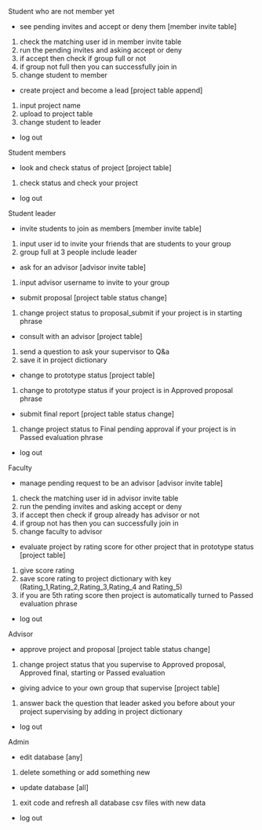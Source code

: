 Student who are not member yet

- see pending invites and accept or deny them [member invite table]

1. check the matching user id in member invite table
2. run the pending invites and asking accept or deny
3. if accept then check if group full or not
4. if group not full then you can successfully join in
5. change student to member

- create project and become a lead [project table append]

1. input project name
2. upload to project table
3. change student to leader

- log out

Student members

- look and check status of project [project table]

1. check status and check your project

- log out

Student leader

- invite students to join as members [member invite table]

1. input user id to invite your friends that are students to your group
2. group full at 3 people include leader

- ask for an advisor [advisor invite table]

1. input advisor username to invite to your group

- submit proposal [project table status change]

1. change project status to proposal_submit if your project is in starting phrase

- consult with an advisor [project table]

1. send a question to ask your supervisor to Q&a
2. save it in project dictionary

- change to prototype status [project table]

1. change to prototype status if your project is in Approved proposal phrase

- submit final report [project table status change]

1. change project status to Final pending approval if your project is in Passed evaluation phrase

- log out

Faculty

- manage pending request to be an advisor [advisor invite table]

1. check the matching user id in advisor invite table
2. run the pending invites and asking accept or deny
3. if accept then check if group already has advisor or not
4. if group not has then you can successfully join in
5. change faculty to advisor

- evaluate project by rating score for other project that in prototype status [project table]

1. give score rating
2. save score rating to project dictionary with key (Rating_1,Rating_2,Rating_3,Rating_4 and Rating_5)
3. if you are 5th rating score then project is automatically turned to Passed evaluation phrase

- log out

Advisor

- approve project and proposal [project table status change]

1. change project status that you supervise to Approved proposal, Approved final, starting or Passed evaluation

- giving advice to your own group that supervise [project table]

1. answer back the question that leader asked you before about your project supervising by adding in project dictionary

- log out

Admin

- edit database [any]

1. delete something or add something new

- update database [all]

1. exit code and refresh all database csv files with new data

- log out
